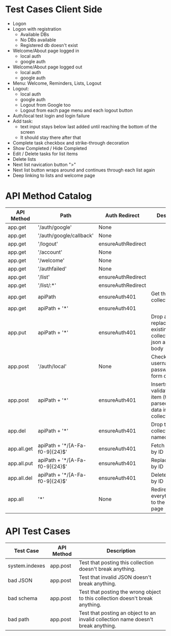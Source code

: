 Test Cases Client Side
======================

- Logon
- Logon with registration
	- Available DBs
	- No DBs available
	- Registered db doesn't exist
- Welcome/About page logged in
	- local auth
	- google auth
- Welcome/About page logged out
	- local auth
	- google auth
- Menu: Welcome, Reminders, Lists, Logout
- Logout:
	- local auth
	- google auth
	- Logout from Google too
	- Logout from each page menu and each logout button
- Auth/local test login and login failure
- Add task:
 	- text input stays below last added until reaching the bottom of the screen
 	- It should stay there after that
- Complete task checkbox and strike-through decoration
- Show Completed / Hide Completed
- Edit / Delete tasks for list items
- Delete lists
- Next list navication button ">"
- Next list button wraps around and continues through each list again
- Deep linking to lists and welcome page

API Method Catalog
==================

|  API Method | Path | Auth Redirect |     Description |
|--|--|--|--|
|app.get | '/auth/google' | None | |
|app.get | '/auth/google/callback' | None | |
|app.get | '/logout' | ensureAuthRedirect | |
|app.get | '/account' | None | |
|app.get | '/welcome' | None | |
|app.get | '/authfailed' | None | |
|app.get | '/list' | ensureAuthRedirect | |
|app.get | '/list/:*'| ensureAuthRedirect | |
|app.get | apiPath | ensureAuth401 | Get the list of collectionNames |
|app.get | apiPath + '*' | ensureAuth401 | |
|app.put | apiPath + '*' | ensureAuth401 | Drop and replace an existing collection with json array in body |
|app.post |'/auth/local' | None | Check username and password from form data |
|app.post | apiPath + '*' | ensureAuth401 | Inserts a validated list item (todo) parsed from req data into the collection |
|app.del | apiPath + '*' | ensureAuth401 | Drop the collection named by '*'|
|app.all.get | apiPath + '*/[A-Fa-f0-9]{24}$' | ensureAuth401 | Fetch list item by ID |
|app.all.put | apiPath + '*/[A-Fa-f0-9]{24}$' | ensureAuth401 | Replace list item by ID |
|app.all.del | apiPath + '*/[A-Fa-f0-9]{24}$' | ensureAuth401 | Delete list item by ID |
|app.all | '*' | None | Redirect everything else to the welcome page |

API Test Cases
==============
|  Test Case | API Method | Description |
|--|--|--|
| system.indexes | app.post | Test that posting this collection doesn't break anything. |
| bad JSON | app.post | Test that invalid JSON doesn't break anything. |
| bad schema| app.post | Test that posting the wrong object to this collection doesn't break anything. |
| bad path| app.post | Test that posting an object to an invalid collection name doesn't break anything. |

